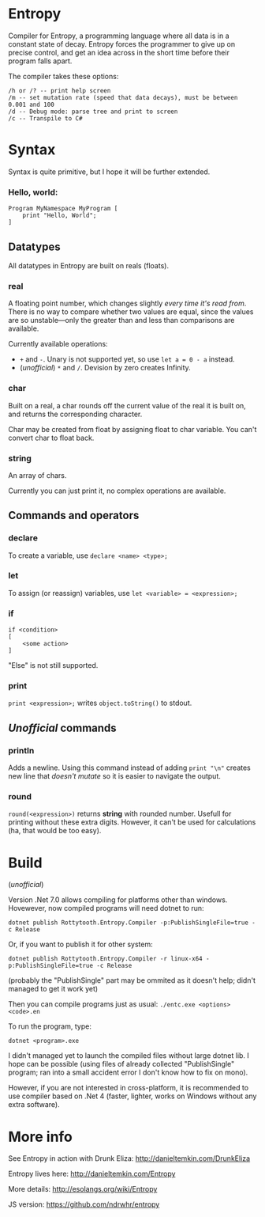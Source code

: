 # Entropy
Compiler for Entropy, a programming language where all data is in a constant state of decay. Entropy forces the programmer to give up on precise control, and get an idea across in the short time before their program falls apart. 

The compiler takes these options:

    /h or /? -- print help screen
    /m -- set mutation rate (speed that data decays), must be between 0.001 and 100
    /d -- Debug mode: parse tree and print to screen
    /c -- Transpile to C#

# Syntax

Syntax is quite primitive, but I hope it will be further extended.

### Hello, world:

```
Program MyNamespace MyProgram [
    print "Hello, World";
]
```

## Datatypes

All datatypes in Entropy are built on reals (floats).

### real
A floating point number, which changes slightly *every time it's read from*. There is no way to compare whether two values are equal, since the values are so unstable—only the greater than and less than comparisons are available.

Currently available operations:
- `+` and `-`. Unary is not supported yet, so use `let a = 0 - a` instead. 
- (*unofficial*) `*` and `/`. Devision by zero creates Infinity.

### char
Built on a real, a char rounds off the current value of the real it is built on, and returns the corresponding character.

Char may be created from float by assigning float to char variable. You can't convert char to float back.

### string
An array of chars.

Currently you can just print it, no complex operations are available.

## Commands and operators

### declare

To create a variable, use `declare <name> <type>;`

### let

To assign (or reassign) variables, use `let <variable> = <expression>;` 

### if

```
if <condition>
[
    <some action>
]
```

"Else" is not still supported.

### print

`print <expression>;` writes `object.toString()` to stdout.

## *Unofficial* commands

### println

Adds a newline. Using this command instead of adding `print "\n"` creates new line that *doesn't mutate* so it is easier to navigate the output.

### round

`round(<expression>)` returns **string** with rounded number. Usefull for printing without these extra digits. However, it can't be used for calculations (ha, that would be too easy).

# Build

(*unofficial*)

Version .Net 7.0 allows compiling for platforms other than windows. Hovewever, now compiled programs will need dotnet to run:

`dotnet publish Rottytooth.Entropy.Compiler -p:PublishSingleFile=true -c Release `

Or, if you want to publish it for other system:

`dotnet publish Rottytooth.Entropy.Compiler -r linux-x64 -p:PublishSingleFile=true -c Release `

(probably the "PublishSingle" part may be ommited as it doesn't help; didn't managed to get it work yet)

Then you can compile programs just as usual:
`./entc.exe <options> <code>.en`

To run the program, type:

`dotnet <program>.exe`

I didn't managed yet to launch the compiled files without large dotnet lib. I hope can be possible (using files of already collected "PublishSingle" program; ran into a small accident error I don't know how to fix on mono).

However, if you are not interested in cross-platform, it is recommended to use compiler based on .Net 4 (faster, lighter, works on Windows without any extra software).

# More info

See Entropy in action with Drunk Eliza: http://danieltemkin.com/DrunkEliza

Entropy lives here: http://danieltemkin.com/Entropy

More details: http://esolangs.org/wiki/Entropy

JS version: https://github.com/ndrwhr/entropy
